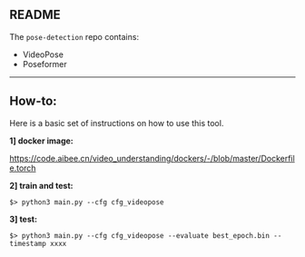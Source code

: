 ## README

The `pose-detection` repo contains:
 - VideoPose
 - Poseformer

---

## How-to:

Here is a basic set of instructions on how to use this tool.

**1] docker image:**

https://code.aibee.cn/video_understanding/dockers/-/blob/master/Dockerfile.torch
 

**2] train and test:**

```$> python3 main.py --cfg cfg_videopose```

**3] test:**

```$> python3 main.py --cfg cfg_videopose --evaluate best_epoch.bin --timestamp xxxx```
